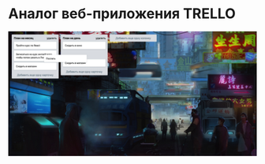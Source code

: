 # Аналог веб-приложения TRELLO



![Example](https://github.com/artemmartov/own_trello/raw/master/src/assets/111.jpg)
